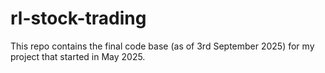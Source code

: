 # rl-stock-trading
This repo contains the final code base (as of 3rd September 2025) for my project that started in May 2025. 
